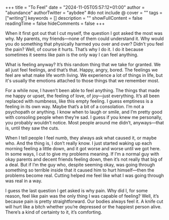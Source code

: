+++
title = "To Feel"
date = "2024-11-05T05:57:12+01:00"
author = "abundance"
authorTwitter = "aybdee" #do not include @
cover = ""
tags = ["writing"]
keywords = []
description = ""
showFullContent = false
readingTime = false
hideComments = false
+++

When it first got out that I cut myself, the question I got asked the most was why. My parents, my friends—none of them could understand it. Why would you do something that physically harmed you over and over? Didn’t you feel the pain? Well, of course it hurts. That’s why I do it. I do it because sometimes it seems like pain is the only way I can feel anything.

What is feeling anyway? It’s this random thing that we take for granted. We all just feel feelings, and that’s that. Happy, angry, bored. The feelings we feel are what make life worth living. We experience a lot of things in life, but it's usually the emotions attached to those things that we remember most.

For a while now, I haven’t been able to feel anything. The things that made me happy or upset, the feeling of love, of joy—just everything. It’s all been replaced with numbness, like this empty feeling. I guess emptiness is a feeling in its own way. Maybe that’s a bit of a consolation. I’m not a psychopath or anything. I know when to laugh or smile, and I’m pretty good with consoling people when they’re sad. I guess if you knew me personally, you probably wouldn’t notice. Most people around me didn’t, anyways—that is, until they saw the cuts.

When I tell people I feel numb, they always ask what caused it, or maybe who. And the thing is, I don’t really know. I just started waking up each morning feeling a little down, and it got worse and worse until we got here. In some ways, I cut to give my problems meaning. If I’m a normal guy with okay parents and decent friends feeling down, then it’s not really that big of a deal. But if I’m the guy who, despite seeming okay, was going through something so terrible inside that it caused him to hurt himself—then the problems become real. Cutting helped me feel like what I was going through was real in a way.

I guess the last question I get asked is why pain. Why did I, for some reason, feel like pain was the only thing I was capable of feeling? Well, it’s because pain is pretty straightforward. Our bodies always feel it. A knife cut will hurt like a bitch whether you’re depressed or the happiest person alive. There’s a kind of certainty to it, it’s comforting.
